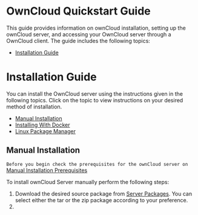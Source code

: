 # OwnCloud Quickstart Guide
This guide provides information on ownCloud installation, setting up the ownCloud server, and accessing your OwnCloud server through a OwnCloud client.
The guide includes the following topics:

- [Installation Guide](https://github.com/rishabh06/RedHat-Test/wiki/Installation-Guide)



# Installation Guide

You can install the OwnCloud server using the instructions given in the following topics. Click on the topic to view instructions on your desired method of installation. 

- [Manual Installation](#MANINST)
- [Installing With Docker](https://doc.owncloud.com/server/admin_manual/installation/docker/)
- [Linux Package Manager](https://doc.owncloud.com/server/admin_manual/installation/linux_packetmanager_install.html)


## <a name="MANINST"></a>Manual Installation
`Before you begin check the prerequisites for the ownCloud server on` [Manual Installation Prerequisites](https://doc.owncloud.com/server/admin_manual/installation/manual_installation/manual_installation_prerequisites.html)

To install ownCloud Server manually perform the following steps:
1. Download the desired source package from [Server Packages](https://owncloud.com/download-server/#instructions-server). You can select either the tar or the zip package according to your preference.
2. 
